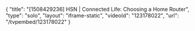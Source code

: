 {
    "title": "[1508429236] HSN | Connected Life: Choosing a Home Router",
    "type": "solo",
    "layout": "iframe-static",
    "videoId": "123178022",
    "url": "\/tvpembed\/123178022"
}